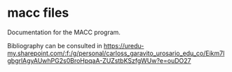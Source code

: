 # macc files

Documentation for the MACC program. 

Bibliography can be consulted in https://uredu-my.sharepoint.com/:f:/g/personal/carloss_garavito_urosario_edu_co/Eikm7lgbgrlAgyAUwhPG2s0BroHpqaA-ZUZstbKSzfgWUw?e=ouDO27

